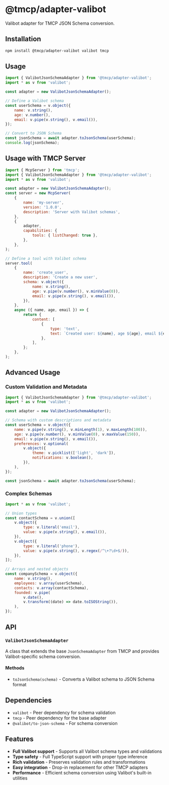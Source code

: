 # @tmcp/adapter-valibot

Valibot adapter for TMCP JSON Schema conversion.

## Installation

```bash
npm install @tmcp/adapter-valibot valibot tmcp
```

## Usage

```javascript
import { ValibotJsonSchemaAdapter } from '@tmcp/adapter-valibot';
import * as v from 'valibot';

const adapter = new ValibotJsonSchemaAdapter();

// Define a Valibot schema
const userSchema = v.object({
	name: v.string(),
	age: v.number(),
	email: v.pipe(v.string(), v.email()),
});

// Convert to JSON Schema
const jsonSchema = await adapter.toJsonSchema(userSchema);
console.log(jsonSchema);
```

## Usage with TMCP Server

```javascript
import { McpServer } from 'tmcp';
import { ValibotJsonSchemaAdapter } from '@tmcp/adapter-valibot';
import * as v from 'valibot';

const adapter = new ValibotJsonSchemaAdapter();
const server = new McpServer(
	{
		name: 'my-server',
		version: '1.0.0',
		description: 'Server with Valibot schemas',
	},
	{
		adapter,
		capabilities: {
			tools: { listChanged: true },
		},
	},
);

// Define a tool with Valibot schema
server.tool(
	{
		name: 'create_user',
		description: 'Create a new user',
		schema: v.object({
			name: v.string(),
			age: v.pipe(v.number(), v.minValue(0)),
			email: v.pipe(v.string(), v.email()),
		}),
	},
	async ({ name, age, email }) => {
		return {
			content: [
				{
					type: 'text',
					text: `Created user: ${name}, age ${age}, email ${email}`,
				},
			],
		};
	},
);
```

## Advanced Usage

### Custom Validation and Metadata

```javascript
import { ValibotJsonSchemaAdapter } from '@tmcp/adapter-valibot';
import * as v from 'valibot';

const adapter = new ValibotJsonSchemaAdapter();

// Schema with custom descriptions and metadata
const userSchema = v.object({
	name: v.pipe(v.string(), v.minLength(1), v.maxLength(100)),
	age: v.pipe(v.number(), v.minValue(0), v.maxValue(150)),
	email: v.pipe(v.string(), v.email()),
	preferences: v.optional(
		v.object({
			theme: v.picklist(['light', 'dark']),
			notifications: v.boolean(),
		}),
	),
});

const jsonSchema = await adapter.toJsonSchema(userSchema);
```

### Complex Schemas

```javascript
import * as v from 'valibot';

// Union types
const contactSchema = v.union([
	v.object({
		type: v.literal('email'),
		value: v.pipe(v.string(), v.email()),
	}),
	v.object({
		type: v.literal('phone'),
		value: v.pipe(v.string(), v.regex(/^\+?\d+$/)),
	}),
]);

// Arrays and nested objects
const companySchema = v.object({
	name: v.string(),
	employees: v.array(userSchema),
	contacts: v.array(contactSchema),
	founded: v.pipe(
		v.date(),
		v.transform((date) => date.toISOString()),
	),
});
```

## API

### `ValibotJsonSchemaAdapter`

A class that extends the base `JsonSchemaAdapter` from TMCP and provides Valibot-specific schema conversion.

#### Methods

- `toJsonSchema(schema)` - Converts a Valibot schema to JSON Schema format

## Dependencies

- `valibot` - Peer dependency for schema validation
- `tmcp` - Peer dependency for the base adapter
- `@valibot/to-json-schema` - For schema conversion

## Features

- **Full Valibot support** - Supports all Valibot schema types and validations
- **Type safety** - Full TypeScript support with proper type inference
- **Rich validation** - Preserves validation rules and transformations
- **Easy integration** - Drop-in replacement for other TMCP adapters
- **Performance** - Efficient schema conversion using Valibot's built-in utilities
